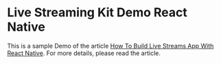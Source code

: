 # Live Streaming Kit Demo React Native

This is a sample Demo of the article [How To Build Live Streams App With React Native](https://www.zegocloud.com/blog/live-streams). For more details, please read the article.
